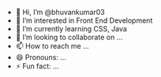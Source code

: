 - 👋 Hi, I’m @bhuvankumar03
- 👀 I’m interested in Front End Development
- 🌱 I’m currently learning CSS, Java
- 💞️ I’m looking to collaborate on ...
- 📫 How to reach me ...
- 😄 Pronouns: ...
- ⚡ Fun fact: ...

<!---
bhuvankumar03/bhuvankumar03 is a ✨ special ✨ repository because its `README.md` (this file) appears on your GitHub profile.
You can click the Preview link to take a look at your changes.
--->

